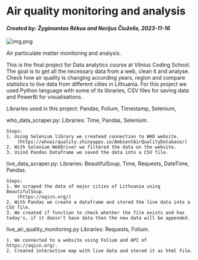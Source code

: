 # **Air quality monitoring and analysis**

#### **_Created by: Žygimantas Rėkus and Nerijus Čiuželis, 2023-11-16_**
![img.png](..%2F..%2F..%2FAppData%2FRoaming%2FJetBrains%2FPyCharm2023.2%2Fscratches%2Fimg.png)

Air particulate matter monitoring and analysis.


This is the final project for Data analytics course at Vilnius Coding School.
The goal is to get all the necessary data from a web, clean it and analyse. Check how air quality is changing according years, region 
and compare statistics to live data from  different cities in Lithuania.
For this project we used Python language with some of its libraries, CSV files for saving data and PowerBi for visualisations.

Libraries used in this project: Pandas, Folium, Timestamp, Selenium, 

who_data_scraper.py:
Libraries: Time, Pandas, Selenium.
    
    Steps:
    1. Using Selenium library we createad connection to WHO website.
        (https://whoairquality.shinyapps.io/AmbientAirQualityDatabase/)
    2. With Selenium WebDriver we filtered the data on the website.
    3. Usind Pandas Dataframe we saved the data into a CSV file.
    

live_data_scraper.py:
Libraries: BeautifulSoup, Time, Requests, DateTime, Pandas.

    Steps:
    1. We scraped the data of major cities of Lithuania using BeautifulSoup.
        (https://aqicn.org/)
    2. With Pandas we create a dataframe and stored the live data into a CSV file.
    3. We created if function to check whether the file exists and has today's, if it doesn't have data then the new data will be appended.


live_air_quality_monitoring.py
Libraries: Requests, Folium.

    1. We connected to a website using Folium and API of https://aqicn.org/.
    2. Created interactive map with live data and stored it as html file.
